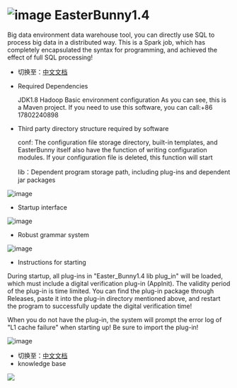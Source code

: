 # ![image](https://user-images.githubusercontent.com/113756063/192142233-2e9a27be-bd96-4a4e-a536-e69480e1aa48.png) EasterBunny1.4
  Big data environment data warehouse tool, you can directly use SQL to process big data in a distributed way. This is a Spark job, which has completely encapsulated the syntax for programming, and achieved the effect of full SQL processing!

 - 切换至：[中文文档](https://github.com/BeardedManZhao/EasterBunny/blob/main/README-Chinese.md)

- Required Dependencies

  JDK1.8  Hadoop Basic environment configuration
  As you can see, this is a Maven project. If you need to use this software, you can call:+86 17802240898

- Third party directory structure required by software

  conf: The configuration file storage directory, built-in templates, and EasterBunny itself also have the function of writing configuration modules. If your configuration file is deleted, this function will start

  lib：Dependent program storage path, including plug-ins and dependent jar packages

![image](https://user-images.githubusercontent.com/113756063/192142287-ebabb07d-00f3-4b80-9d99-42bc3ab444e5.png)

 - Startup interface
 
 ![image](https://user-images.githubusercontent.com/113756063/192140732-6e6456e6-d287-4eae-8fca-4d130ddaf7b4.png)
 
 - Robust grammar system
 
 ![image](https://user-images.githubusercontent.com/113756063/192140844-cea15645-82d3-439a-ba32-1d9e338d74dc.png)
 
 - Instructions for starting
 
 During startup, all plug-ins in "Easter_Bunny1.4 lib plug_in" will be loaded, which must include a digital verification plug-in (AppInit). The validity period of the plug-in is time limited. You can find the plug-in package through Releases, paste it into the plug-in directory mentioned above, and restart the program to successfully update the digital verification time!



 When you do not have the plug-in, the system will prompt the error log of "L1 cache failure" when starting up! Be sure to import the plug-in!
  
![image](https://user-images.githubusercontent.com/113756063/192140802-835e1d6a-b934-4745-8402-e6a0bd154ae2.png)

 - 切换至：[中文文档](https://github.com/BeardedManZhao/EasterBunny/blob/main/README-Chinese.md)
 - knowledge base
<a href="https://github.com/BeardedManZhao/EasterBunny/blob/main/KnowledgeDocument/knowledge%20base.md">
 <img src = "https://user-images.githubusercontent.com/113756063/193165147-ad3af8e3-8630-4f0b-83af-3e4bbed47d6d.png"/>
</a>
